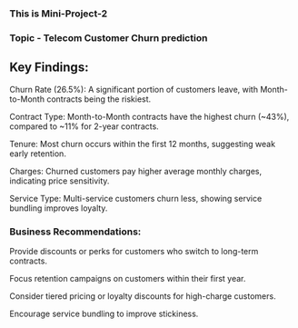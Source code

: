 ### This is Mini-Project-2

### Topic - Telecom Customer Churn prediction

## Key Findings:

Churn Rate (26.5%): A significant portion of customers leave, with Month-to-Month contracts being the riskiest.

Contract Type: Month-to-Month contracts have the highest churn (~43%), compared to ~11% for 2-year contracts.

Tenure: Most churn occurs within the first 12 months, suggesting weak early retention.

Charges: Churned customers pay higher average monthly charges, indicating price sensitivity.

Service Type: Multi-service customers churn less, showing service bundling improves loyalty.

### Business Recommendations:

Provide discounts or perks for customers who switch to long-term contracts.

Focus retention campaigns on customers within their first year.

Consider tiered pricing or loyalty discounts for high-charge customers.

Encourage service bundling to improve stickiness.
